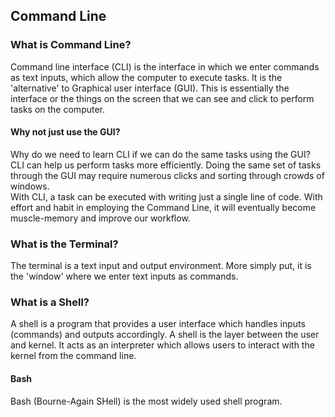 
## Command Line

### What is Command Line?
Command line interface (CLI) is the interface in which we enter commands as text inputs, which allow the computer to execute tasks.
It is the 'alternative' to Graphical user interface (GUI). This is essentially the interface or the things on the screen that we can see and click to perform tasks on the computer.

#### Why not just use the GUI?
Why do we need to learn CLI if we can do the same tasks using the GUI?  
CLI can help us perform tasks more efficiently. Doing the same set of tasks through the GUI may require numerous clicks and sorting through crowds of windows.  
With CLI, a task can be executed with writing just a single line of code. With effort and habit in employing the Command Line, it will eventually become muscle-memory and improve our workflow.


### What is the Terminal?
The terminal is a text input and output environment. More simply put, it is the 'window' where we enter text inputs as commands.  

### What is a Shell?
A shell is a program that provides a user interface which handles inputs (commands) and outputs accordingly. A shell is the layer between the user and kernel. It acts as an interpreter which allows users to interact with the kernel from the command line.

#### Bash
Bash (Bourne-Again SHell) is the most widely used shell program. 



